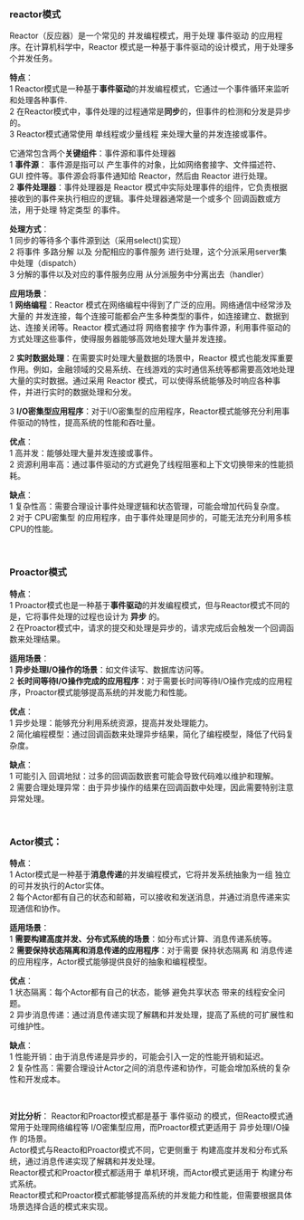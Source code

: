 ### reactor模式

Reactor（反应器）是一个常见的 并发编程模式，用于处理 事件驱动 的应用程序。在计算机科学中，Reactor 模式是一种基于事件驱动的设计模式，用于处理多个并发任务。  <br>


**特点**：    <br>
1 Reactor模式是一种基于**事件驱动**的并发编程模式，它通过一个事件循环来监听和处理各种事件.   <br>
2 在Reactor模式中，事件处理的过程通常是**同步**的，但事件的检测和分发是异步的。    <br>
3 Reactor模式通常使用 单线程或少量线程 来处理大量的并发连接或事件。    <br>


它通常包含两个**关键组件**：事件源和事件处理器    <br>
1 **事件源**： 事件源是指可以 产生事件的对象，比如网络套接字、文件描述符、GUI 控件等。事件源会将事件通知给 Reactor，然后由 Reactor 进行处理。    <br>
2 **事件处理器**：事件处理器是 Reactor 模式中实际处理事件的组件，它负责根据接收到的事件来执行相应的逻辑。事件处理器通常是一个或多个 回调函数或方法，用于处理 特定类型 的事件。    <br>


**处理方式**：     <br>
1 同步的等待多个事件源到达（采用select()实现）    <br>
2 将事件 多路分解 以及 分配相应的事件服务 进行处理，这个分派采用server集中处理（dispatch）   <br>
3 分解的事件以及对应的事件服务应用 从分派服务中分离出去（handler）    <br>


**应用场景**：      <br>
1 **网络编程**：Reactor 模式在网络编程中得到了广泛的应用。网络通信中经常涉及大量的 并发连接，每个连接可能都会产生多种类型的事件，如连接建立、数据到达、连接关闭等。Reactor 模式通过将 网络套接字 作为事件源，利用事件驱动的方式处理这些事件，使得服务器能够高效地处理大量并发连接。      <br>

2 **实时数据处理**：在需要实时处理大量数据的场景中，Reactor 模式也能发挥重要作用。例如，金融领域的交易系统、在线游戏的实时通信系统等都需要高效地处理大量的实时数据。通过采用 Reactor 模式，可以使得系统能够及时响应各种事件，并进行实时的数据处理和分发。     <br>

3 **I/O密集型应用程序**：对于I/O密集型的应用程序，Reactor模式能够充分利用事件驱动的特性，提高系统的性能和吞吐量。    <br>


**优点**：   <br>
1 高并发：能够处理大量并发连接或事件。   <br>
2 资源利用率高：通过事件驱动的方式避免了线程阻塞和上下文切换带来的性能损耗。   <br>


**缺点**：    <br>
1 复杂性高：需要合理设计事件处理逻辑和状态管理，可能会增加代码复杂度。    <br>
2 对于 CPU密集型 的应用程序，由于事件处理是同步的，可能无法充分利用多核CPU的性能。    <br>

<br/>

### Proactor模式

**特点**：       <br>
1 Proactor模式也是一种基于**事件驱动**的并发编程模式，但与Reactor模式不同的是，它将事件处理的过程也设计为 **异步** 的。    <br>
2 在Proactor模式中，请求的提交和处理是异步的，请求完成后会触发一个回调函数来处理结果。    <br>

**适用场景**：    <br>
1 **异步处理I/O操作的场景**：如文件读写、数据库访问等。    <br>
2 **长时间等待I/O操作完成的应用程序**：对于需要长时间等待I/O操作完成的应用程序，Proactor模式能够提高系统的并发能力和性能。    <br>

**优点**：    <br>
1 异步处理：能够充分利用系统资源，提高并发处理能力。    <br>
2 简化编程模型：通过回调函数来处理异步结果，简化了编程模型，降低了代码复杂度。    <br>

**缺点**：    <br>
1 可能引入 回调地狱：过多的回调函数嵌套可能会导致代码难以维护和理解。    <br>
2 需要合理处理异常：由于异步操作的结果在回调函数中处理，因此需要特别注意异常处理。    <br>

<br/>

### Actor模式：

**特点**：    <br>
1 Actor模式是一种基于**消息传递**的并发编程模式，它将并发系统抽象为一组 独立的可并发执行的Actor实体。    <br>
2 每个Actor都有自己的状态和邮箱，可以接收和发送消息，并通过消息传递来实现通信和协作。    <br>

**适用场景**：    <br>
1 **需要构建高度并发、分布式系统的场景**：如分布式计算、消息传递系统等。    <br>
2 **需要保持状态隔离和消息传递的应用程序**：对于需要 保持状态隔离 和 消息传递 的应用程序，Actor模式能够提供良好的抽象和编程模型。    <br>

**优点**：    <br>
1 状态隔离：每个Actor都有自己的状态，能够 避免共享状态 带来的线程安全问题。    <br>
2 异步消息传递：通过消息传递实现了解耦和并发处理，提高了系统的可扩展性和可维护性。    <br>

**缺点**：    <br>
1 性能开销：由于消息传递是异步的，可能会引入一定的性能开销和延迟。    <br>
2 复杂性高：需要合理设计Actor之间的消息传递和协作，可能会增加系统的复杂性和开发成本。    <br>

<br/>

**对比分析**：
Reactor和Proactor模式都是基于 事件驱动 的模式，但Reacto模式通常用于处理网络编程等 I/O密集型应用，而Proactor模式更适用于 异步处理I/O操作 的场景。    <br>
Actor模式与Reacto和Proactor模式不同，它更侧重于 构建高度并发和分布式系统，通过消息传递实现了解耦和并发处理。    <br>
Reactor模式和Proactor模式都适用于 单机环境，而Actor模式更适用于 构建分布式系统。    <br>
Reactor模式和Proactor模式都能够提高系统的并发能力和性能，但需要根据具体场景选择合适的模式来实现。    <br>

<br/>
